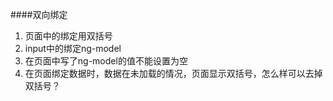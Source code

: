 ####双向绑定

1. 页面中的绑定用双括号
2. input中的绑定ng-model
3. 在页面中写了ng-model的值不能设置为空
4. 在页面绑定数据时，数据在未加载的情况，页面显示双括号，怎么样可以去掉双括号？